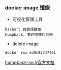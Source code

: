 ### docker image 镜像

* 可视化管理工具
```text
harbor: 纯管理镜像
humpback: 管理镜像和容器
```
* delete image
```text
docker rmi ed9c93747fe1
```


[humpback-arch官方文档](https://humpback.github.io/humpback/#/humpback-arch)
